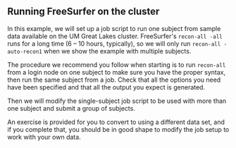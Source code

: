 ## Running FreeSurfer on the cluster

In this example, we will set up a job script to run one subject from
sample data available on the UM Great Lakes cluster.  FreeSurfer's
`recon-all -all` runs for a long time (6 &ndash; 10 hours, typically),
so we will only run `recon-all -auto-recon1` when we show the example
with multiple subjects.

The procedure we recommend you follow when starting is to run `recon-all`
from a login node on one subject to make sure you have the proper syntax,
then run the same subject from a job.  Check that all the options you
need have been specified and that all the output you expect is generated.

Then we will modify the single-subject job script to be used with more
than one subject and submit a group of subjects.

An exercise is provided for you to convert to using a different data set,
and if you complete that, you should be in good shape to modify the
job setup to work with your own data.
